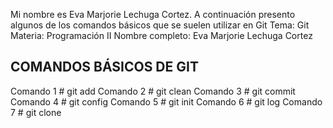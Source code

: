 Mi nombre es Eva Marjorie Lechuga Cortez. A continuación presento algunos de los comandos básicos que se suelen utilizar en Git 
Tema: Git
Materia: Programación II
Nombre completo: Eva Marjorie Lechuga Cortez

## COMANDOS BÁSICOS DE GIT 
Comando 1 # git add 
Comando 2 # git clean
Comando 3 # git commit 
Comando 4 # git config
Comando 5 # git init 
Comando 6 # git log
Comando 7 # git clone

